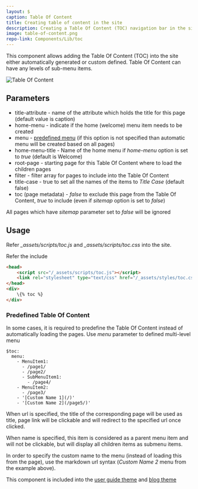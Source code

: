 ```yaml
---
layout: $
caption: Table Of Content
title: Creating table of content in the site
description: Creating a Table Of Content (TOC) navigation bar in the site
image: table-of-content.png
repo-link: Components/Lib/toc
---
```

This component allows adding the Table Of Content (TOC) into the site either automatically generated or custom defined. Table Of Content can have any levels of sub-menu items.

![Table Of Content](table-of-content.png)

## Parameters

* title-attribute - name of the attribute which holds the title for this page (default value is caption)
* home-menu - indicate if the home (welcome) menu item needs to be created
* menu - [predefined menu](#predefined-table-of-content) (if this option is not specified than automatic menu will be created based on all pages)
* home-menu-title - Name of the home menu if *home-menu* option is set to *true* (default is Welcome)
* root-page - starting page for this Table Of Content where to load the children pages 
* filter - filter array for pages to include into the Table Of Content
* title-case - true to set all the names of the items to *Title Case* (default false)
* toc (page metadata) - *false* to exclude this page from the Table Of Content, *true* to include (even if *sitemap* option is set to *false*)

All pages which have *sitemap* parameter set to *false* will be ignored

## Usage

Refer *_assets/scripts/toc.js* and *_assets/scripts/toc.css* into the site.

Refer the include

~~~ html jagged
<head>
    <script src="/_assets/scripts/toc.js"></script>
    <link rel="stylesheet" type="text/css" href="/_assets/styles/toc.css" />
</head>
<div>
    \{% toc %}
</div>
~~~

### Predefined Table Of Content

In some cases, it is required to predefine the Table Of Content instead of automatically loading the pages. Use *menu* parameter to defined multi-level menu

~~~
$toc:
  menu:
    - MenuItem1:
      - /page1/
      - /page2/
      - SubMenuItem1:
        - /page4/
    - MenuItem2:
      - /page3/
    - '[Custom Name 1](/)'
    - '[Custom Name 2](/page5/)'
~~~

When url is specified, the title of the corresponding page will be used as title, page link will be clickable and will redirect to the specified url once clicked.

When name is specified, this item is considered as a parent menu item and will not be clickable, but will display all children items as submenu items.

In order to specify the custom name to the menu (instead of loading this from the page), use the markdown url syntax (*Custom Name 2* menu from the example above).

This component is included into the [user guide theme](/standard-library/themes/user-guide/) and [blog theme](/standard-library/themes/blog/)
